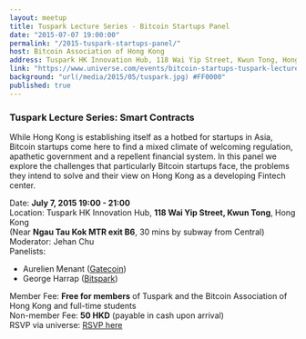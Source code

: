 ```yaml
---
layout: meetup
title: Tuspark Lecture Series - Bitcoin Startups Panel
date: "2015-07-07 19:00:00"
permalink: "/2015-tuspark-startups-panel/"
host: Bitcoin Association of Hong Kong
address: Tuspark HK Innovation Hub, 118 Wai Yip Street, Kwun Tong, Hong Kong
link: "https://www.universe.com/events/bitcoin-startups-tuspark-lecture-series-tickets-5G4KM"
background: "url(/media/2015/05/tuspark.jpg) #FF0000"
published: true
---
```


### Tuspark Lecture Series: Smart Contracts
While Hong Kong is establishing itself as a hotbed for startups in Asia, Bitcoin startups come here to find a mixed climate of welcoming regulation, apathetic government and a repellent financial system. In this panel we explore the challenges that particularly Bitcoin startups face, the problems they intend to solve and their view on Hong Kong as a developing Fintech center.

Date: **July 7, 2015 19:00 - 21:00**     
Location: Tuspark HK Innovation Hub, **118 Wai Yip Street, Kwun Tong**, Hong Kong     
(Near **Ngau Tau Kok MTR exit B6**, 30 mins by subway from Central)     
Moderator: Jehan Chu     
Panelists:

* Aurelien Menant ([Gatecoin](https://gatecoin.com/))
* George Harrap ([Bitspark](https://bitspark.io/))

Member Fee: **Free for members** of Tuspark and the Bitcoin Association of Hong Kong and full-time students    
Non-member Fee: **50 HKD** (payable in cash upon arrival)     
RSVP via universe: <a class="unii-listing-button unii-blue unii-medium" href="https://www.universe.com/events/bitcoin-startups-tuspark-lecture-series-tickets-5G4KM">RSVP here</a><script type="text/javascript" src="https://www.universe.com/embed.js"/>    
Get **50% off** by prepaying with Bitcoin until July 6. Click here:     

<form action="https://www.coinpayments.net/index.php" method="post">
	<input type="hidden" name="cmd" value="_pay">
	<input type="hidden" name="reset" value="1">
	<input type="hidden" name="merchant" value="84ffa7d089e5eefdc9ff75f09f948f80">
	<input type="hidden" name="currency" value="HKD">
	<input type="hidden" name="amountf" value="25">
	<input type="hidden" name="item_name" value="Bitcoin Startups">
	<input type="hidden" name="allow_quantity" value="1">
	<input type="hidden" name="want_shipping" value="0">
	<input type="hidden" name="success_url" value="https://www.bitcoinhk/2015-tuspark-bitcoin-101/">	
	<input type="image" src="https://www.coinpayments.net/images/pub/checkout-blue.png" alt="RSVP Now with Bitcoin">
</form>
